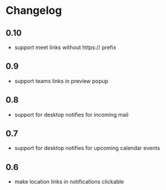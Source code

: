 # Changelog

## 0.10
- support meet links without https:// prefix
## 0.9
- support teams links in preview popup
## 0.8
- support for desktop notifies for incoming mail
## 0.7
- support for desktop notifies for upcoming calendar events
## 0.6
- make location links in notifications clickable